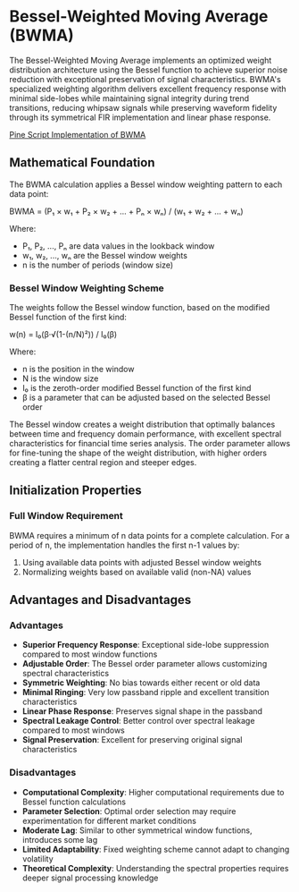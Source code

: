 # Bessel-Weighted Moving Average (BWMA)

The Bessel-Weighted Moving Average implements an optimized weight distribution architecture using the Bessel function to achieve superior noise reduction with exceptional preservation of signal characteristics. BWMA's specialized weighting algorithm delivers excellent frequency response with minimal side-lobes while maintaining signal integrity during trend transitions, reducing whipsaw signals while preserving waveform fidelity through its symmetrical FIR implementation and linear phase response.

[Pine Script Implementation of BWMA](https://github.com/mihakralj/pinescript/blob/main/indicators/trends_FIR/bwma.md)

## Mathematical Foundation

The BWMA calculation applies a Bessel window weighting pattern to each data point:

BWMA = (P₁ × w₁ + P₂ × w₂ + ... + Pₙ × wₙ) / (w₁ + w₂ + ... + wₙ)

Where:

- P₁, P₂, ..., Pₙ are data values in the lookback window
- w₁, w₂, ..., wₙ are the Bessel window weights
- n is the number of periods (window size)

### Bessel Window Weighting Scheme

The weights follow the Bessel window function, based on the modified Bessel function of the first kind:

w(n) = I₀(β·√(1-(n/N)²)) / I₀(β)

Where:

- n is the position in the window
- N is the window size
- I₀ is the zeroth-order modified Bessel function of the first kind
- β is a parameter that can be adjusted based on the selected Bessel order

The Bessel window creates a weight distribution that optimally balances between time and frequency domain performance, with excellent spectral characteristics for financial time series analysis. The order parameter allows for fine-tuning the shape of the weight distribution, with higher orders creating a flatter central region and steeper edges.

## Initialization Properties

### Full Window Requirement

BWMA requires a minimum of n data points for a complete calculation. For a period of n, the implementation handles the first n-1 values by:

1. Using available data points with adjusted Bessel window weights
2. Normalizing weights based on available valid (non-NA) values

## Advantages and Disadvantages

### Advantages

- **Superior Frequency Response**: Exceptional side-lobe suppression compared to most window functions
- **Adjustable Order**: The Bessel order parameter allows customizing spectral characteristics
- **Symmetric Weighting**: No bias towards either recent or old data
- **Minimal Ringing**: Very low passband ripple and excellent transition characteristics
- **Linear Phase Response**: Preserves signal shape in the passband
- **Spectral Leakage Control**: Better control over spectral leakage compared to most windows
- **Signal Preservation**: Excellent for preserving original signal characteristics

### Disadvantages

- **Computational Complexity**: Higher computational requirements due to Bessel function calculations
- **Parameter Selection**: Optimal order selection may require experimentation for different market conditions
- **Moderate Lag**: Similar to other symmetrical window functions, introduces some lag
- **Limited Adaptability**: Fixed weighting scheme cannot adapt to changing volatility
- **Theoretical Complexity**: Understanding the spectral properties requires deeper signal processing knowledge
